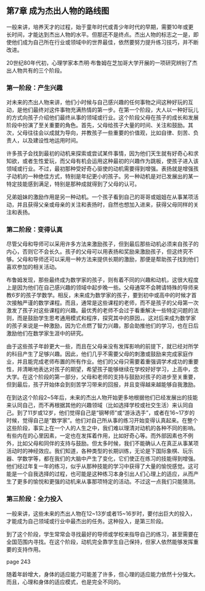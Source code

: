## 第7章 成为杰出人物的路线图

一般来讲，培养天才的过程，始于童年时代或青少年时代的早期，需要10年或更长时间，才能达到杰出人物的水平。但那还不是终点。杰出人物的标志之一是，即使他们成为自己所在行业或领域中的世界最佳，依然要努力提升练习技巧，并不断改进。

20世纪80年代初，心理学家本杰明·布鲁姆在芝加哥大学开展的一项研究辨别了杰出人物共有的三个阶段。

### 第一阶段：产生兴趣

对未来的杰出人物来讲，他们小时候与自己感兴趣的任何事物之间这种好玩的互动，是他们最终对这件事物充满热情的第一步。在第一个阶段，大人以一种好玩儿的方式向孩子介绍他们最终从事的领域或行业。这个阶段父母在孩子的成长和发展阶段中扮演了至关重要的角色。首先，父母给孩子大量的时间、关注和鼓励。其次，父母往往会以成就为导向，并教孩子一些重要的价值观，比如自律、刻苦、负责人，以及建设性地运用时间。

许多孩子会找到最初的动机来探索或尝试某件事情，因为他们天生就有好奇心和求知欲，或者生性爱玩，而父母有机会运用这种最初的兴趣作为跳板，使孩子进入该领域或行业。不过，最初那种受好奇心驱使的动机需要得到增强。表扬就是增强孩子动机的一种绝佳方式，特别是年纪更小的孩子。另一种动机是对已发展出的某一特定技能感到满足，特别是那种成就得到了父母的认可。

兄弟姐妹的激励作用是另一种动机。一个孩子看到自己的哥哥或姐姐在从事某项活动，并且获得父亲或母亲的关注和表扬时，自然也想加入进来，获得父母同样的关注和表扬。

### 第二阶段：变得认真

尽管父母和导师可以采用许多方法来激励孩子，但到最后那些动机必须来自孩子的内心，否则它不会长久。孩子的父母可以用表扬和奖励来激励孩子，但这终究不够。父母和导师还可以采用一种方法来提供长期的激励，那便是帮助孩子找到他们喜欢参加的相关活动。

布鲁姆发现，那些最终成为数学家的孩子，则有着不同的兴趣和动机，这很大程度上是因为他们在自己感兴趣的领域中起步晚一些。父母通常不会聘请特殊的导师来教6岁的孩子学数学。相反，未来成为数学家的孩子，要到初中或高中的时候才首次接触严谨的数学课程。而且，通常是这些课程的老师，而不是孩子的父母第一次激发了孩子对这些课程的兴趣。最优秀的老师不会过于看重解决一些特定问题的法则，而是鼓励学生思考通用模式和程序，探究其中的原因，。这对后来成为数学家的孩子来说是一种激励，因为它点燃了智力兴趣，那会助推他们的学习，也在日后激励他们在数学家生涯中的研究。

由于这些孩子年龄更大一些，而且在父母亲没有发挥影响的前提下，就已经对所学的科目产生了足够兴趣。因此，他们几乎不需要父母的刺激或鼓励来完成家庭作业，并且能完成老师布置的所有作业。他们的父母只需要着重强调学术成功的重要性，并清晰地表达对孩子的期望，希望孩子能够继续在学校好好学习，上高中，念大学。在这个阶段的第一部分，父母和老师的支持与鼓励对孩子的进步至关重要，但到最后，孩子开始体会到刻苦学习带来的回报，并且变得越来越能够自我激励。

在到达这个阶段2~5年后，未来的杰出人物开始更多地根据他们已经发展出的技能来认同自己，而不再根据其他的兴趣领域（比如选择学校或社交生活）来认同自己。到了11岁或12岁，他们觉得自己是“钢琴师”或“游泳选手”，或者在16~17岁的时候，觉得自己是“数学家”。他们对自己所从事的练习开始变得认真起来。在整个这些阶段，事实上在一个人的人生之中，我们难以理清对动机的各种不同的影响。有些内在的心里因素，一定也在发挥着作用，比如好奇心等。而外部因素也不例外，比如父母和同伴的支持与鼓励。但太多时候，我们不能确认人在真正从事某项活动时的神经效应。我们知道，各种类型的长期训练，无论是下国际象棋、玩乐器、学数学等，都在我们的大脑中产生了变化，它们使正在练习的技能得到增强。他们经过年复一年的练习，似乎从那种技能的学习中获得了大量的愉悦感觉。这可能是一个自我选择的过程，也可能是这种练习本身引出人们心理上的适应，从而产生了更多的愉悦和更强的动机来从事那项特定的活动。不过这一点我们只能猜测。

### 第三阶段：全力投入

一般来讲，这些未来的杰出人物在12~13岁或者15~16岁时，要付出巨大的投入，才能成为自己领域或行业中最杰出的任务。这种投入，是第三阶段。

到了这个阶段，学生常常会寻找最好的导师或学校来指导自己的练习，甚至需要在全国范围内寻找。在这个阶段，动机完全靠学生自己保持，但家人依然能够发挥重要的支持作用。

page 243

随着年龄增大，身体的适应能力可能差了许多，但心理的适应能力依然十分强大。而且，心理和身体的适应模式，也是完全不同的。

